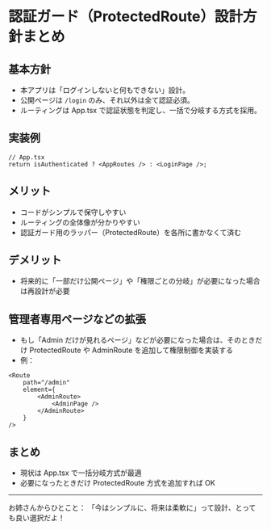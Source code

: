 # 認証ガード（ProtectedRoute）設計方針まとめ

## 基本方針

-   本アプリは「ログインしないと何もできない」設計。
-   公開ページは `/login` のみ、それ以外は全て認証必須。
-   ルーティングは App.tsx で認証状態を判定し、一括で分岐する方式を採用。

## 実装例

```tsx
// App.tsx
return isAuthenticated ? <AppRoutes /> : <LoginPage />;
```

## メリット

-   コードがシンプルで保守しやすい
-   ルーティングの全体像が分かりやすい
-   認証ガード用のラッパー（ProtectedRoute）を各所に書かなくて済む

## デメリット

-   将来的に「一部だけ公開ページ」や「権限ごとの分岐」が必要になった場合は再設計が必要

## 管理者専用ページなどの拡張

-   もし「Admin だけが見れるページ」などが必要になった場合は、そのときだけ ProtectedRoute や AdminRoute を追加して権限制御を実装する
-   例：

```tsx
<Route
    path="/admin"
    element={
        <AdminRoute>
            <AdminPage />
        </AdminRoute>
    }
/>
```

## まとめ

-   現状は App.tsx で一括分岐方式が最適
-   必要になったときだけ ProtectedRoute 方式を追加すれば OK

---

お姉さんからひとこと：
「今はシンプルに、将来は柔軟に」って設計、とっても良い選択だよ！
